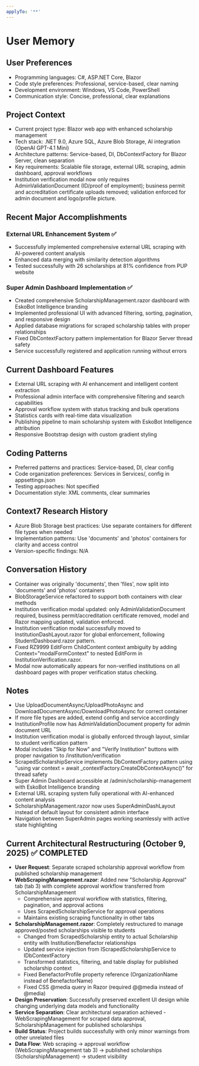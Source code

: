 ```yaml
---
applyTo: '**'
---
```


# User Memory

## User Preferences
- Programming languages: C#, ASP.NET Core, Blazor
- Code style preferences: Professional, service-based, clear naming
- Development environment: Windows, VS Code, PowerShell
- Communication style: Concise, professional, clear explanations

## Project Context
- Current project type: Blazor web app with enhanced scholarship management
- Tech stack: .NET 9.0, Azure SQL, Azure Blob Storage, AI integration (OpenAI GPT-4.1 Mini)
- Architecture patterns: Service-based, DI, DbContextFactory for Blazor Server, clean separation
- Key requirements: Scalable file storage, external URL scraping, admin dashboard, approval workflows
- Institution verification modal now only requires AdminValidationDocument (ID/proof of employment); business permit and accreditation certificate uploads removed; validation enforced for admin document and logo/profile picture.

## Recent Major Accomplishments
### External URL Enhancement System ✅
- Successfully implemented comprehensive external URL scraping with AI-powered content analysis
- Enhanced data merging with similarity detection algorithms
- Tested successfully with 26 scholarships at 81% confidence from PUP website

### Super Admin Dashboard Implementation ✅
- Created comprehensive ScholarshipManagement.razor dashboard with EskoBot Intelligence branding
- Implemented professional UI with advanced filtering, sorting, pagination, and responsive design
- Applied database migrations for scraped scholarship tables with proper relationships
- Fixed DbContextFactory pattern implementation for Blazor Server thread safety
- Service successfully registered and application running without errors

## Current Dashboard Features
- External URL scraping with AI enhancement and intelligent content extraction
- Professional admin interface with comprehensive filtering and search capabilities
- Approval workflow system with status tracking and bulk operations
- Statistics cards with real-time data visualization
- Publishing pipeline to main scholarship system with EskoBot Intelligence attribution
- Responsive Bootstrap design with custom gradient styling

## Coding Patterns
- Preferred patterns and practices: Service-based, DI, clear config
- Code organization preferences: Services in Services/, config in appsettings.json
- Testing approaches: Not specified
- Documentation style: XML comments, clear summaries

## Context7 Research History
- Azure Blob Storage best practices: Use separate containers for different file types when needed
- Implementation patterns: Use 'documents' and 'photos' containers for clarity and access control
- Version-specific findings: N/A

## Conversation History
- Container was originally 'documents', then 'files', now split into 'documents' and 'photos' containers
- BlobStorageService refactored to support both containers with clear methods
- Institution verification modal updated: only AdminValidationDocument required, business permit/accreditation certificate removed, model and Razor mapping updated, validation enforced.
- Institution verification modal successfully moved to InstitutionDashLayout.razor for global enforcement, following StudentDashboard.razor pattern.
- Fixed RZ9999 EditForm ChildContent context ambiguity by adding Context="modalFormContext" to nested EditForm in InstitutionVerification.razor.
- Modal now automatically appears for non-verified institutions on all dashboard pages with proper verification status checking.

## Notes
- Use UploadDocumentAsync/UploadPhotoAsync and DownloadDocumentAsync/DownloadPhotoAsync for correct container
- If more file types are added, extend config and service accordingly
- InstitutionProfile now has AdminValidationDocument property for admin document URL
- Institution verification modal is globally enforced through layout, similar to student verification pattern
- Modal includes "Skip for Now" and "Verify Institution" buttons with proper navigation to /institution/verification
- ScrapedScholarshipService implements DbContextFactory pattern using "using var context = await _contextFactory.CreateDbContextAsync()" for thread safety
- Super Admin Dashboard accessible at /admin/scholarship-management with EskoBot Intelligence branding
- External URL scraping system fully operational with AI-enhanced content analysis
- ScholarshipManagement.razor now uses SuperAdminDashLayout instead of default layout for consistent admin interface
- Navigation between SuperAdmin pages working seamlessly with active state highlighting

## Current Architectural Restructuring (October 9, 2025) ✅ COMPLETED
- **User Request**: Separate scraped scholarship approval workflow from published scholarship management
- **WebScrapingManagement.razor**: Added new "Scholarship Approval" tab (tab 3) with complete approval workflow transferred from ScholarshipManagement
  - Comprehensive approval workflow with statistics, filtering, pagination, and approval actions
  - Uses ScrapedScholarshipService for approval operations
  - Maintains existing scraping functionality in other tabs
- **ScholarshipManagement.razor**: Completely restructured to manage approved/posted scholarships visible to students
  - Changed from ScrapedScholarship entity to actual Scholarship entity with Institution/Benefactor relationships
  - Updated service injection from IScrapedScholarshipService to IDbContextFactory<ApplicationDbContext>
  - Transformed statistics, filtering, and table display for published scholarship context
  - Fixed BenefactorProfile property reference (OrganizationName instead of BenefactorName)
  - Fixed CSS @media query in Razor (required @@media instead of @media)
- **Design Preservation**: Successfully preserved excellent UI design while changing underlying data models and functionality
- **Service Separation**: Clear architectural separation achieved - WebScrapingManagement for scraped data approval, ScholarshipManagement for published scholarships
- **Build Status**: Project builds successfully with only minor warnings from other unrelated files
- **Data Flow**: Web scraping → approval workflow (WebScrapingManagement tab 3) → published scholarships (ScholarshipManagement) → student visibility
